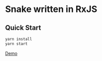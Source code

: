 # Snake written in RxJS

## Quick Start

```sh
yarn install
yarn start
```

[Demo](https://www.javascript.fun/snake-reactive/)
